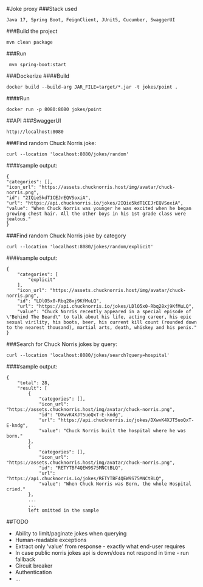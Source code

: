 #Joke proxy
###Stack used

`
Java 17, Spring Boot, FeignClient, JUnit5, Cucumber, SwaggerUI
`

###Build the project
```
mvn clean package
```
###Run
```
 mvn spring-boot:start
```
###Dockerize
####Build
```
docker build --build-arg JAR_FILE=target/*.jar -t jokes/point .
```
####Run
```
docker run -p 8080:8080 jokes/point
```

##API
###SwaggerUI
```
http://localhost:8080
```
###Find random Chuck Norris joke:
```
curl --location 'localhost:8080/jokes/random'
```
####sample output:
```
{
"categories": [],
"icon_url": "https://assets.chucknorris.host/img/avatar/chuck-norris.png",
"id": "2IQie5kdT1CEJrEQVSoxiA",
"url": "https://api.chucknorris.io/jokes/2IQie5kdT1CEJrEQVSoxiA",
"value": "When Chuck Norris was younger he was excited when he began growing chest hair. All the other boys in his 1st grade class were jealous."
}
```
###Find random Chuck Norris joke by category
```
curl --location 'localhost:8080/jokes/random/explicit'
```
####sample output:
```
{
    "categories": [
        "explicit"
    ],
    "icon_url": "https://assets.chucknorris.host/img/avatar/chuck-norris.png",
    "id": "LDlO5x0-Rbq28xj9KfMuLQ",
    "url": "https://api.chucknorris.io/jokes/LDlO5x0-Rbq28xj9KfMuLQ",
    "value": "Chuck Norris recently appeared in a special episode of \"Behind The Beard\" to talk about his life, acting career, his epic sexual virility, his boots, beer, his current kill count (rounded down to the nearest thousand), martial arts, death, whiskey and his penis."
}
```
###Search for Chuck Norris jokes by query:
```
curl --location 'localhost:8080/jokes/search?query=hospital'
```
####sample output:
```
{
    "total": 28,
    "result": [
        {
            "categories": [],
            "icon_url": "https://assets.chucknorris.host/img/avatar/chuck-norris.png",
            "id": "DXwvK4XJT5uoQxT-E-kndg",
            "url": "https://api.chucknorris.io/jokes/DXwvK4XJT5uoQxT-E-kndg",
            "value": "Chuck Norris built the hospital where he was born."
        },
        {
            "categories": [],
            "icon_url": "https://assets.chucknorris.host/img/avatar/chuck-norris.png",
            "id": "RETYTBF4QEW9S75MNCtBLQ",
            "url": "https://api.chucknorris.io/jokes/RETYTBF4QEW9S75MNCtBLQ",
            "value": "When Chuck Norris was Born, the whole Hospital cried."
        },
        ...
        ...
        left omitted in the sample
```
##TODO
* Ability to limit/paginate jokes when querying
* Human-readable exceptions
* Extract only 'value' from response - exactly what end-user requires
* In case public norris jokes api is down/does not respond in time - run fallback
* Circuit breaker
* Authentication
* ...

